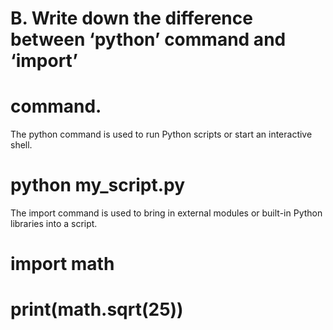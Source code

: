 # B. Write down the difference between ‘python’ command and ‘import’
# command.

The python command is used to run Python scripts or start an interactive shell.

# python my_script.py


The import command is used to bring in external modules or built-in Python libraries into a script.
# import math
# print(math.sqrt(25))